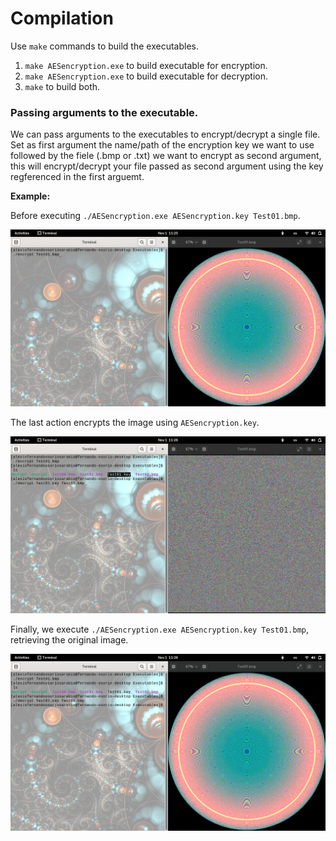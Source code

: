 #  Compilation

Use ``make`` commands to build the executables.

1. ``make AESencryption.exe`` to build executable for encryption.
2. ``make AESencryption.exe`` to build executable for decryption.
3. ``make`` to build both.

### Passing arguments to the executable.
We can pass arguments to the executables to encrypt/decrypt a single file. Set as first argument the name/path of the encryption key we want to use followed by the fiele (.bmp or .txt) we want to encrypt as second argument, this will encrypt/decrypt your file passed as second argument using the key regferenced in the first arguemt.

**Example:**

Before executing ``./AESencryption.exe AESencryption.key Test01.bmp``.

![Before encryption](../../Images/BeforeEncryption.png)

The last action encrypts the image using ``AESencryption.key``.

![Before decryption](../../Images/BeforeDecryption.png)

Finally, we execute ``./AESencryption.exe AESencryption.key Test01.bmp``, retrieving the original image.

![After decryption](../../Images/AfterDecryption.png)

